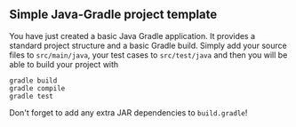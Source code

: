 Simple Java-Gradle project template
------------------------------------

You have just created a basic Java Gradle application. It provides a standard
project structure and a basic Gradle build. Simply add your source files
to `src/main/java`, your test cases to `src/test/java` and then you will
be able to build your project with

    gradle build
    gradle compile
    gradle test

Don't forget to add any extra JAR dependencies to `build.gradle`!
